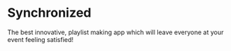 Synchronized
====

The best innovative, playlist making app which will leave everyone at your event feeling satisfied!
